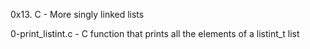 0x13. C - More singly linked lists

0-print_listint.c - C function that prints all the elements of a listint_t list

